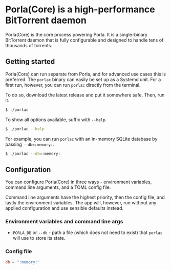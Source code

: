 # Porla(Core) is a high-performance BitTorrent daemon

Porla(Core) is the core process powering Porla. It is a single-binary BitTorrent
daemon that is fully configurable and designed to handle tens of thousands of
torrents.


## Getting started

Porla(Core) can run separate from Porla, and for advanced use cases this is
preferred. The `porlac` binary can easily be set up as a Systemd unit. For a
first run, however, you can run `porlac` directly from the terminal.

To do so, download the latest release and put it somewhere safe. Then, run it.

```sh
$ ./porlac
```

To show all options available, suffix with `--help`.

```sh
$ ./porlac --help
```

For example, you can run `porlac` with an in-memory SQLite database by passing
`--db=:memory:`.

```sh
$ ./porlac --db=:memory:
```

## Configuration

You can configure Porla(Core) in three ways - environment variables, command
line arguments, and a TOML config file.

Command line arguments have the highest priority, then the config file, and
lastly the environment variables. The app will, however, run without any applied
configuration and use sensible defaults instead.

### Environment variables and command line args

 * `PORLA_DB` or `--db` - path a file (which does not need to exist) that `porlac`
   will use to store its state.


### Config file

```toml
db = ":memory:"
```

